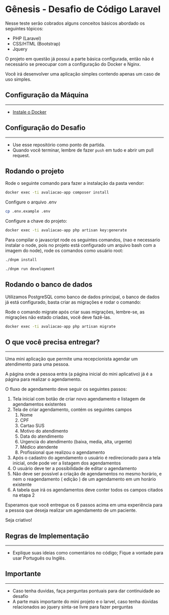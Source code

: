 # Gênesis - Desafio de Código Laravel

Nesse teste serão cobrados alguns conceitos básicos abordado os seguintes tópicos:

* PHP (Laravel)
* CSS/HTML (Bootstrap)
* Jquery

O projeto em questão já possui a parte básica configurada, então não é necessário se preocupar com a configuração do Docker e Nginx.

Você irá desenvolver uma aplicação simples contendo apenas um caso de uso simples.

## Configuração da Máquina

---

- [Instale o Docker](https://docs.docker.com/get-docker/)


## Configuração do Desafio

---
- Use esse repositório como ponto de partida.
- Quando você terminar, lembre de fazer `push` em tudo e abrir um pull request.

## Rodando o projeto

Rode o seguinte comando para fazer a instalação da pasta vendor:

```bash
docker exec -ti avaliacao-app composer install
```

Configure o arquivo .env
```bash
cp .env.example .env
```

Configure a chave do projeto:
```bash
docker exec -ti avaliacao-app php artisan key:generate
```

Para compilar o javascript rode os seguintes comandos, (nao e necessario instalar o node, pois no projeto está configurado um arquivo bash com a imagem do node), rode os comandos como usuário root:
```bash
./dnpm install
```

```bash
./dnpm run development
```

## Rodando o banco de dados

Utilizamos PostgreSQL como banco de dados principal, o banco de dados já está configurado, basta criar as migrações e rodar o comando:

Rode o comando migrate após criar suas migrações, lembre-se, as migrações não estado criadas, você deve fazê-las.

```bash
docker exec -ti avaliacao-app php artisan migrate
```

## O que você precisa entregar?

---

Uma mini aplicação que permite uma recepcionista agendar um atendimento para uma pessoa.

A página onde a pessoa entra (a página inicial do mini aplicativo) já é a página para realizar o agendamento.

O fluxo de agendamento deve seguir os seguintes passos:


1. Tela inicial com botão de criar novo agendamento e listagem de agendamentos existentes
2. Tela de criar agendamento, contém os seguintes campos  
   1. Nome
   2. CPF
   3. Cartao SUS
   4. Motivo do atendimento
   5. Data do atendimento
   6. Urgencia do atendimento (baixa, media, alta, urgente)
   7. Médico atendente
   8. Profissional que realizou o agendamento
3. Após o cadastro do agendamento o usuário é redirecionado para a tela inicial, onde pode ver a listagem dos agendamentos
4. O usuário deve ter a possibilidade de editar o agendamento
5. Não deve ser possível a criação de agendamentos no mesmo horário, e  nem o reagendamento ( edição ) de um agendamento em um horário existente
6. A tabela que irá os agendamentos deve conter todos os campos citados na etapa 2

Esperamos que você entregue os 6 passos acima em uma experiência para a pessoa que deseja realizar um agendamento de um paciente.

Seja criativo!

## Regras de Implementação

---

- Explique suas ideias como comentários no código; Fique a vontade para usar Português ou Inglês.

## Importante

---

- Caso tenha duvidas, faça perguntas pontuais para dar continuidade ao desafio
- A parte mais importante do mini projeto e o larvel, caso tenha dúvidas relacionados ao jquery sinta-se livre para fazer perguntas

